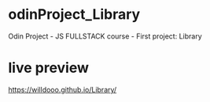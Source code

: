 # odinProject_Library
Odin Project - JS FULLSTACK course - First project: Library
# live preview
https://willdooo.github.io/Library/
